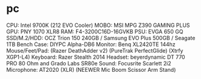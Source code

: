 # pc
CPU: Intel 9700K (212 EVO Cooler)
MOBO: MSI MPG Z390 GAMING PLUS
GPU: PNY 1070 XLR8
RAM: F4-3200C16D-16GVKB
PSU: EVGA 650 GQ
SSD/M.2/HDD: OCZ Trion 150 240GB / Samsung EVO Plus 500GB / Seagate 1TB
Bench Case: DIYPC Alpha-DB6
Monitor: Benq XL2420TE 144hz
Mouse/Feet/Pad: (Razer DeathAdder v2) (PureTrak PerfectGlide) (Xtrfy XGP1-L4)
Keyboard: Razer Stealth 2014
Headset: beyerdynamic DT 770 PRO 80 Ohm and Grado Labs SR80e
Sound: Focusrite Scarlett 2i2
Microphone: AT2020 (XLR) (NEEWER Mic Boom Scissor Arm Stand)

